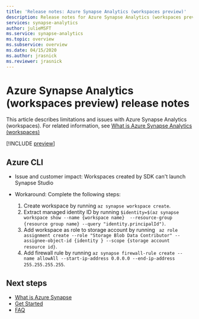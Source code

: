 ```yaml
---
title: 'Release notes: Azure Synapse Analytics (workspaces preview)'
description: Release notes for Azure Synapse Analytics (workspaces preview) 
services: synapse-analytics
author: julieMSFT
ms.service: synapse-analytics
ms.topic: overview
ms.subservice: overview
ms.date: 04/15/2020
ms.author: jrasnick
ms.reviewer: jrasnick
---
```


# Azure Synapse Analytics (workspaces preview) release notes

This article describes limitations and issues with Azure Synapse Analytics (workspaces). For related information, see [What is Azure Synapse Analytics (workspaces)](overview-what-is.md)

[!INCLUDE [preview](includes/note-preview.md)]

## Azure CLI

- Issue and customer impact: Workspaces created by SDK can't launch Synapse Studio

- Workaround: Complete the following steps: 
  1.    Create workspace by running `az synapse workspace create`.
  2.    Extract managed identity ID by running `$identity=$(az synapse workspace show --name {workspace name}  --resource-group {resource group name} --query "identity.principalId")`.
  3.    Add workspace as role to storage account by running ` az role assignment create --role "Storage Blob Data Contributor" --assignee-object-id {identity } --scope {storage account resource id}`.
  4.    Add firewall rule by running ` az synapse firewall-rule create --name allowAll --start-ip-address 0.0.0.0 --end-ip-address 255.255.255.255 `.

## Next steps

* [What is Azure Synapse](overview-what-is.md)
* [Get Started](get-started.md)
* [FAQ](overview-faq.md)
